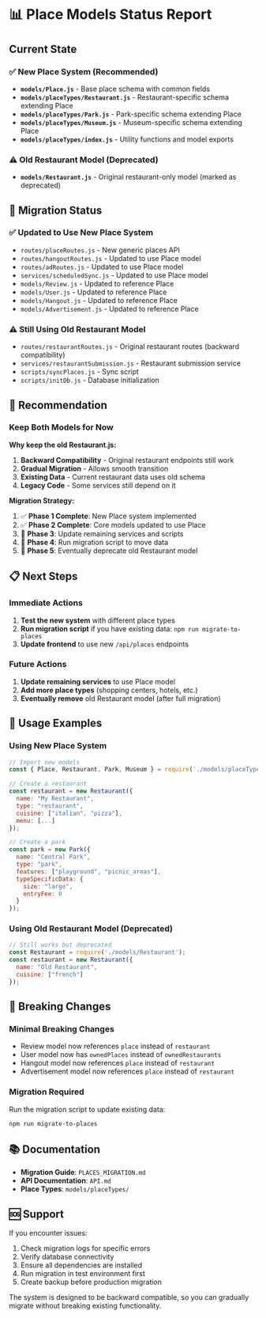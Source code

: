 # 📊 Place Models Status Report

## Current State

### ✅ **New Place System (Recommended)**
- **`models/Place.js`** - Base place schema with common fields
- **`models/placeTypes/Restaurant.js`** - Restaurant-specific schema extending Place
- **`models/placeTypes/Park.js`** - Park-specific schema extending Place
- **`models/placeTypes/Museum.js`** - Museum-specific schema extending Place
- **`models/placeTypes/index.js`** - Utility functions and model exports

### ⚠️ **Old Restaurant Model (Deprecated)**
- **`models/Restaurant.js`** - Original restaurant-only model (marked as deprecated)

## 🔄 **Migration Status**

### ✅ **Updated to Use New Place System**
- `routes/placeRoutes.js` - New generic places API
- `routes/hangoutRoutes.js` - Updated to use Place model
- `routes/adRoutes.js` - Updated to use Place model
- `services/scheduledSync.js` - Updated to use Place model
- `models/Review.js` - Updated to reference Place
- `models/User.js` - Updated to reference Place
- `models/Hangout.js` - Updated to reference Place
- `models/Advertisement.js` - Updated to reference Place

### ⚠️ **Still Using Old Restaurant Model**
- `routes/restaurantRoutes.js` - Original restaurant routes (backward compatibility)
- `services/restaurantSubmission.js` - Restaurant submission service
- `scripts/syncPlaces.js` - Sync script
- `scripts/initDb.js` - Database initialization

## 🎯 **Recommendation**

### **Keep Both Models for Now**

**Why keep the old Restaurant.js:**
1. **Backward Compatibility** - Original restaurant endpoints still work
2. **Gradual Migration** - Allows smooth transition
3. **Existing Data** - Current restaurant data uses old schema
4. **Legacy Code** - Some services still depend on it

**Migration Strategy:**
1. ✅ **Phase 1 Complete**: New Place system implemented
2. ✅ **Phase 2 Complete**: Core models updated to use Place
3. 🔄 **Phase 3**: Update remaining services and scripts
4. 🔄 **Phase 4**: Run migration script to move data
5. 🔄 **Phase 5**: Eventually deprecate old Restaurant model

## 📋 **Next Steps**

### **Immediate Actions**
1. **Test the new system** with different place types
2. **Run migration script** if you have existing data: `npm run migrate-to-places`
3. **Update frontend** to use new `/api/places` endpoints

### **Future Actions**
1. **Update remaining services** to use Place model
2. **Add more place types** (shopping centers, hotels, etc.)
3. **Eventually remove** old Restaurant model (after full migration)

## 🔧 **Usage Examples**

### **Using New Place System**
```javascript
// Import new models
const { Place, Restaurant, Park, Museum } = require('./models/placeTypes');

// Create a restaurant
const restaurant = new Restaurant({
  name: "My Restaurant",
  type: "restaurant",
  cuisine: ["italian", "pizza"],
  menu: [...]
});

// Create a park
const park = new Park({
  name: "Central Park",
  type: "park",
  features: ["playground", "picnic_areas"],
  typeSpecificData: {
    size: "large",
    entryFee: 0
  }
});
```

### **Using Old Restaurant Model (Deprecated)**
```javascript
// Still works but deprecated
const Restaurant = require('./models/Restaurant');
const restaurant = new Restaurant({
  name: "Old Restaurant",
  cuisine: ["french"]
});
```

## 🚨 **Breaking Changes**

### **Minimal Breaking Changes**
- Review model now references `place` instead of `restaurant`
- User model now has `ownedPlaces` instead of `ownedRestaurants`
- Hangout model now references `place` instead of `restaurant`
- Advertisement model now references `place` instead of `restaurant`

### **Migration Required**
Run the migration script to update existing data:
```bash
npm run migrate-to-places
```

## 📚 **Documentation**

- **Migration Guide**: `PLACES_MIGRATION.md`
- **API Documentation**: `API.md`
- **Place Types**: `models/placeTypes/`

## 🆘 **Support**

If you encounter issues:
1. Check migration logs for specific errors
2. Verify database connectivity
3. Ensure all dependencies are installed
4. Run migration in test environment first
5. Create backup before production migration

The system is designed to be backward compatible, so you can gradually migrate without breaking existing functionality. 